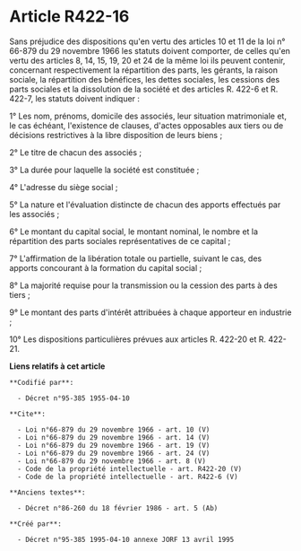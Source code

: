 # Article R422-16

Sans préjudice des dispositions qu'en vertu des articles 10 et 11 de la loi n° 66-879 du 29 novembre 1966 les statuts doivent
comporter, de celles qu'en vertu des articles 8, 14, 15, 19, 20 et 24 de la même loi ils peuvent contenir, concernant
respectivement la répartition des parts, les gérants, la raison sociale, la répartition des bénéfices, les dettes sociales,
les cessions des parts sociales et la dissolution de la société et des articles R. 422-6 et R. 422-7, les statuts doivent
indiquer : 

1° Les nom, prénoms, domicile des associés, leur situation matrimoniale et, le cas échéant, l'existence de clauses, d'actes
opposables aux tiers ou de décisions restrictives à la libre disposition de leurs biens ; 

2° Le titre de chacun des associés ; 

3° La durée pour laquelle la société est constituée ; 

4° L'adresse du siège social ; 

5° La nature et l'évaluation distincte de chacun des apports effectués par les associés ; 

6° Le montant du capital social, le montant nominal, le nombre et la répartition des parts sociales représentatives de ce
capital ; 

7° L'affirmation de la libération totale ou partielle, suivant le cas, des apports concourant à la formation du capital
social ; 

8° La majorité requise pour la transmission ou la cession des parts à des tiers ; 

9° Le montant des parts d'intérêt attribuées à chaque apporteur en industrie ; 

10° Les dispositions particulières prévues aux articles R. 422-20 et R. 422-21.

**Liens relatifs à cet article**

	**Codifié par**:

	  - Décret n°95-385 1955-04-10

	**Cite**:

	  - Loi n°66-879 du 29 novembre 1966 - art. 10 (V)
	  - Loi n°66-879 du 29 novembre 1966 - art. 14 (V)
	  - Loi n°66-879 du 29 novembre 1966 - art. 19 (V)
	  - Loi n°66-879 du 29 novembre 1966 - art. 24 (V)
	  - Loi n°66-879 du 29 novembre 1966 - art. 8 (V)
	  - Code de la propriété intellectuelle - art. R422-20 (V)
	  - Code de la propriété intellectuelle - art. R422-6 (V)

	**Anciens textes**:

	  - Décret n°86-260 du 18 février 1986 - art. 5 (Ab)

	**Créé par**:

	  - Décret n°95-385 1995-04-10 annexe JORF 13 avril 1995
